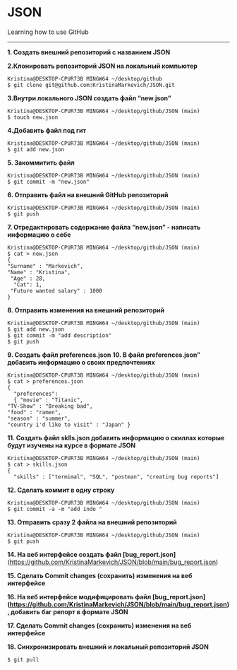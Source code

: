# JSON

Learning how to use GitHub
<hr>


**1. Создать внешний репозиторий с названием JSON**

**2.Клонировать репозиторий JSON на локальный компьютер**
```
Kristina@DESKTOP-CPUR73B MINGW64 ~/desktop/github
$ git clone git@github.com:KristinaMarkevich/JSON.git
```
**3.Внутри локального JSON создать файл “new.json”**
```
Kristina@DESKTOP-CPUR73B MINGW64 ~/desktop/github/JSON (main)
$ touch new.json
```
**4.Добавить файл под гит**
```
Kristina@DESKTOP-CPUR73B MINGW64 ~/desktop/github/JSON (main)
$ git add new.json
```
**5. Закоммитить файл**
```
Kristina@DESKTOP-CPUR73B MINGW64 ~/desktop/github/JSON (main)
$ git commit -m "new.json"
```
**6. Отправить файл на внешний GitHub репозиторий**
```
Kristina@DESKTOP-CPUR73B MINGW64 ~/desktop/github/JSON (main)
$ git push
```
**7. Отредактировать содержание файла “new.json” - написать информацию о себе**
```
Kristina@DESKTOP-CPUR73B MINGW64 ~/desktop/github/JSON (main)
$ cat > new.json
{
"Surname" : "Markevich",
"Name" : "Kristina",
 "Age" : 28,
  "Cat": 1,
 "Future wanted salary" : 1000
}
```
**8. Отправить изменения на внешний репозиторий**
```
Kristina@DESKTOP-CPUR73B MINGW64 ~/desktop/github/JSON (main)
$ git add new.json
$ git commit -m "add description"
$ git push
```
**9. Создать файл preferences.json** 
**10.  В файл preferences.json” добавить информацию о своих предпочтениях**
```
Kristina@DESKTOP-CPUR73B MINGW64 ~/desktop/github/JSON (main)
$ cat > preferences.json
{
  "preferences":
  { "movie" : "Titanic",
"TV-Show" : "Breaking bad",
"food" : "ramen",
"season" : "summer",
"country i'd like to visit" : "Japan" }
```
**11. Создать файл sklls.json добавить информацию о скиллах которые будут изучены на курсе в формате JSON**
```
Kristina@DESKTOP-CPUR73B MINGW64 ~/desktop/github/JSON (main)
$ cat > skills.json
{
  "skills" : ["termimal", "SQL", "postman", "creating bug reports"]
```
**12. Сделать коммит в одну строку**
```
Kristina@DESKTOP-CPUR73B MINGW64 ~/desktop/github/JSON (main)
$ git commit -a -m "add indo "
```
**13. Отправить сразу 2 файла на внешний репозиторий**
```
Kristina@DESKTOP-CPUR73B MINGW64 ~/desktop/github/JSON (main)
$ git push
```
 **14. На веб интерфейсе создать файл [bug_report.json]** (https://github.com/KristinaMarkevich/JSON/blob/main/bug_report.json)
 
 **15. Сделать Commit changes (сохранить) изменения на веб интерфейсе**
 
 **16. На веб интерфейсе модифицировать файл [bug_report.json] (https://github.com/KristinaMarkevich/JSON/blob/main/bug_report.json), добавить баг репорт в формате JSON**
 
 **17. Сделать Commit changes (сохранить) изменения на веб интерфейсе**
 
 **18. Синхронизировать внешний и локальный репозиторий JSON**
 ```
$ git pull
```


